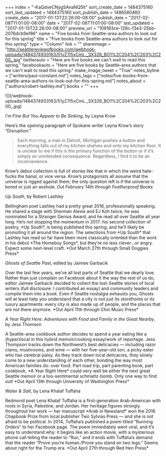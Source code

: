 +++
index = "-KaQdveCNygSAnaNQ5lt"
sort_create_date = 1484375160
sort_last_updated = 1484375160
sort_publish_date = 1486580460
create_date = "2017-01-13T22:26:00-08:00"
publish_date = "2017-02-08T11:01:00-08:00"
date = "2017-02-08T11:01:00-08:00"
last_updated = "2017-01-13T22:26:00-08:00"
preview_url = "109183ce-128c-f3e3-25bb-2076dcb9ef86"
name = "Five books from Seattle-area authors to look out for this spring"
title = "Five books from Seattle-area authors to look out for this spring"
type = "Column"
link = ""
shareimage = "http://seattlereviewofbooks.com/webhook-uploads/1484374933163/51yZ7I5xCmL._SX326_BO1%2C204%2C203%2C200_.jpg"
twitterauto = "Here are five books we can't wait to read this spring."
facebookauto = "Here are five books by Seattle-area authors that we can't wait to read this spring."
make_image_tweet = "True"
notes_byline = ["writers/paul-constant.md"]
notes_tags = ["notes/five-books-from-seattle-area-authors-to-look-out-for-this-spring.md"]
notes_about = ["authors/robert-lashley.md"]
books = ""
+++
<p class="image-left">![](/webhook-uploads/1484374933163/51yZ7I5xCmL._SX326_BO1%2C204%2C203%2C200_.jpg)</p>

*I’m Fine But You Appear to Be Sinking*, by Leyna Krow  

<p class="noindent">Here’s the opening paragraph of Spokane writer Leyna Krow’s story “Disruption:”</p>

<blockquote>Each morning, a man in Detroit, Michigan pushes a button and everything falls out of my kitchen shelves and onto my kitchen floor. It is unclear to me if this is the primary function of the button or if it’s simply an unintended consequence. Regardless, I find it to be an inconvenience.</blockquote>

Krow’s debut collection is full of stories like that in which the weird hate-fucks the banal, or vice versa. Krow’s protagonists all assume that the universe is rigged against them; the only question left is if the universe is bored or just an asshole. *Out February 14th through Featherproof Books*

<div class="break"></div>

*Up South*, by Robert Lashley

<p class="noindent">Bellingham poet Lashley had a pretty great 2016, professionally speaking. He shared a stage with Sherman Alexie and EJ Koh twice, he was nominated for a Stranger Genius Award, and he read all over Seattle all year long. He’s not stopping the momentum in 2017: his second collection of poetry, *Up South*, is being published this spring, and he’ll likely be promoting it all around the region. The selections from *Up South* that Lashley has read so far have been more classically oriented than the work in his debut *The Homeboy Songs*, but they’re no less clever…or angry. Expect some next-level craft. *Out  March 27th through Small Doggies Press*</p>

<div class="break"></div>

*Ghosts of Seattle Past*, edited by Jaimee Garbacik

<p class="noindent">Over the last few years, we’ve all lost parts of Seattle that we dearly love. Rather than just complain on Facebook about it the way the rest of us do, editor Jaimee Garbacik decided to collect the lost-Seattle stories of local writers (full disclosure: I contributed an essay) and community leaders and compile them into a book. Even if Seattle nostalgia exhausts you, Ghosts will at least help you understand that a city is not just its storefronts or its luxury apartments: every city is also made up of people, and the places that are not there anymore. *Out April 11th through Chin Music Press*</p>

<div class="break"></div>

*A Year Right Here: Adventures with Food and Family in the Great Nearby*, by Jess Thomson

<p class="noindent">A Seattle-area cookbook author decides to spend a year eating like a (hyper)local in this hybrid memoir/cooking essay/work of reportage. Jess Thompson tracks down the Northwest’s best delicacies — including razor clams, mushrooms, and wine — with her five-year-old son, a picky eater who has cerebral palsy. As they track down local delicacies, they slowly come to a new understanding of each other, bonding the way most American families do: over food. Part road trip, part parenting book, part cookbook, *A Year Right Here* could very well be either the next great Seattle memoir or a too-sentimental schmaltz-bomb. Only one way to find out! *Out April 13th  through University of Washington Press*</p>

<div class="break"></div>

*Water & Salt*, by Lena Khalaf Tuffaha 

<p class="noindent">Redmond poet Lena Khalaf Tuffaha is a first-generation Arab-American with roots in Syria, Palestine,  and Jordan. Her heritage figures strongly throughout her work — her manuscript *Arab in Newsland* won the 2016 Chapbook Prize from local publisher Two Sylvias Press — and she is not afraid to be political. In 2014, Tuffaha’s published a poem titled “Running Orders” to her Facebook page. The poem immediately went viral, and it’s easy to understand why: it begins like an action movie, with a mysterious phone call telling the reader to “Run,” and it ends with Tuffaha’s demand that the reader “Prove you’re human./Prove you stand on two legs.” Seems about right for the Trump era. *Out April 27th through Red Hen Press*</p>



